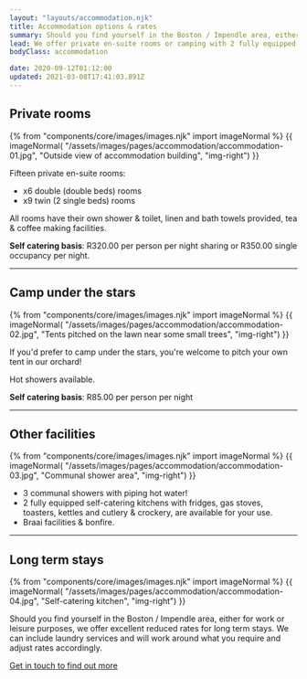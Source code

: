 ```yaml
---
layout: "layouts/accommodation.njk"
title: Accommodation options & rates
summary: Should you find yourself in the Boston / Impendle area, either for work or leisure purposes, we offer private en-suite rooms or camping with 2 fully equipped communal self catering kitchens.
lead: We offer private en-suite rooms or camping with 2 fully equipped communal self catering kitchens.
bodyClass: accommodation

date: 2020-09-12T01:12:00
updated: 2021-03-08T17:41:03.891Z
---
```

## Private rooms

{% from "components/core/images/images.njk" import imageNormal %}
{{ imageNormal(
  "/assets/images/pages/accommodation/accommodation-01.jpg",
  "Outside view of accommodation building",
  "img-right")
}}

Fifteen private en-suite rooms:

* x6 double (double beds) rooms
* x9 twin (2 single beds) rooms

All rooms have their own shower & toilet, linen and bath towels provided, tea & coffee making facilities.

**Self catering basis**: R320.00 per person per night sharing or R350.00 single occupancy per night.

---

## Camp under the stars

{% from "components/core/images/images.njk" import imageNormal %}
{{ imageNormal(
  "/assets/images/pages/accommodation/accommodation-02.jpg",
  "Tents pitched on the lawn near some small trees",
  "img-right")
}}

If you'd prefer to camp under the stars, you're welcome to pitch your own tent in our orchard!

Hot showers available.

**Self catering basis**: R85.00 per person per night

---

## Other facilities

{% from "components/core/images/images.njk" import imageNormal %}
{{ imageNormal(
  "/assets/images/pages/accommodation/accommodation-03.jpg",
  "Communal shower area",
  "img-right")
}}

* 3 communal showers with piping hot water!
* 2 fully equipped self-catering kitchens with fridges, gas stoves, toasters, kettles and cutlery & crockery, are available for your use.
* Braai facilities & bonfire.

---

## Long term stays

{% from "components/core/images/images.njk" import imageNormal %}
{{ imageNormal(
  "/assets/images/pages/accommodation/accommodation-04.jpg",
  "Self-catering kitchen",
  "img-right")
}}

Should you find yourself in the Boston / Impendle area, either for work or leisure purposes, we offer excellent reduced rates for long term stays. We can include laundry services and will work around what you require and adjust rates accordingly.

[Get in touch to find out more][1]

[1]: /contact

